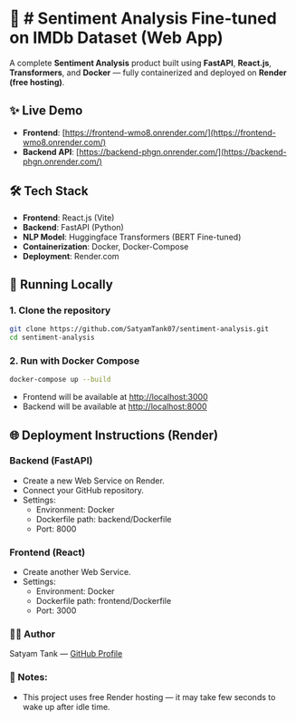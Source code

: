 # 🚀 # Sentiment Analysis Fine-tuned on IMDb Dataset (Web App)

A complete **Sentiment Analysis** product built using **FastAPI**, **React.js**, **Transformers**, and **Docker** — fully containerized and deployed on **Render (free hosting)**.

## ✨ Live Demo

- **Frontend**: [https://frontend-wmo8.onrender.com/](https://frontend-wmo8.onrender.com/)
- **Backend API**: [https://backend-phgn.onrender.com/](https://backend-phgn.onrender.com/)


## 🛠 Tech Stack

- **Frontend**: React.js (Vite)
- **Backend**: FastAPI (Python)
- **NLP Model**: Huggingface Transformers (BERT Fine-tuned)
- **Containerization**: Docker, Docker-Compose
- **Deployment**: Render.com

## 🚀 Running Locally

### 1. Clone the repository

```bash
git clone https://github.com/SatyamTank07/sentiment-analysis.git
cd sentiment-analysis
```

### 2. Run with Docker Compose

```bash
docker-compose up --build
```
- Frontend will be available at [http://localhost:3000](http://localhost:3000)
- Backend will be available at [http://localhost:8000](http://localhost:8000)


## 🌐 Deployment Instructions (Render)
### Backend (FastAPI)
  - Create a new Web Service on Render.
  - Connect your GitHub repository.
  - Settings:
      - Environment: Docker
      - Dockerfile path: backend/Dockerfile
      - Port: 8000

### Frontend (React)
  - Create another Web Service.
  - Settings:
      - Environment: Docker
      - Dockerfile path: frontend/Dockerfile
      - Port: 3000
   
### 🧑‍💻 Author
Satyam Tank — [GitHub Profile](https://github.com/SatyamTank07)

### 🎯 Notes:
- This project uses free Render hosting — it may take few seconds to wake up after idle time.
